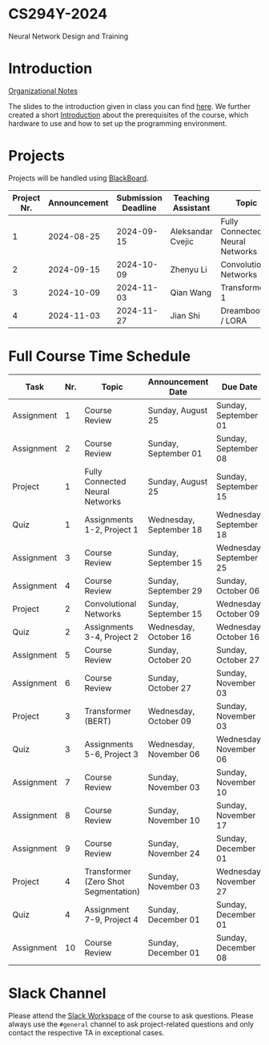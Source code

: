# CS294Y-2024
Neural Network Design and Training

# Introduction
[Organizational Notes](https://docs.google.com/document/d/1l-Te6-_qTPBZPMusdre2hhs5qRPaghqMHR11KxlTz68/edit?usp=sharing)

The slides to the introduction given in class you can find [here](https://docs.google.com/presentation/d/1Pse-7zUpR4XNJ860XTRqMTcTctCY5i6kz6VEYR_ZxEY/edit?usp=sharing). We further created a short [Introduction](introduction.md) about the prerequisites of the course, which hardware to use and how to set up the programming environment.

# Projects
Projects will be handled using [BlackBoard](https://blackboard.kaust.edu.sa/).

| Project Nr. | Announcement  | Submission Deadline | Teaching Assistant | Topic                                             | Project Instructions |
| ----------- | ------------- | ------------------- | ------------------ | ------------------------------------------------- | -------------------- |
| 1           | 2024-08-25    | 2024-09-15          | Aleksandar Cvejic  | Fully Connected Neural Networks                   | [Download](CS294Y_Project_1.ipynb) |
| 2           | 2024-09-15    | 2024-10-09          | Zhenyu Li          | Convolutional Networks                            | [Download](CS294Y_Project_2_Convolutional_Networks.zip) |
| 3           | 2024-10-09    | 2024-11-03          | Qian Wang          | Transformer 1                                     | [Download](CS294Y_Project_3_transformer_sentiment_analysis.zip)|
| 4           | 2024-11-03    | 2024-11-27          | Jian Shi           | Dreambooth / LORA                                 | [PDF](CS294Y_Project_4.pdf), [ZIP](CS294Y_Project_4.zip) |                    

# Full Course Time Schedule

| Task       | Nr. | Topic                                | Announcement Date       | Due Date                | #Days              |
| ---------- | --- | ------------------------------------ | ----------------------- | ----------------------- | ------------------ |
| Assignment | 1   | Course Review                        | Sunday, August 25       | Sunday, September 01    | 7                  |
| Assignment | 2   | Course Review                        | Sunday, September 01    | Sunday, September 08    | 7                  |
| Project    | 1   | Fully Connected Neural Networks      | Sunday, August 25       | Sunday, September 15    | 21                 |
| Quiz       | 1   | Assignments 1-2, Project 1           | Wednesday, September 18 | Wednesday, September 18 | 0                  |
| Assignment | 3   | Course Review                        | Sunday, September 15    | Wednesday, September 25 | 10                 |
| Assignment | 4   | Course Review                        | Sunday, September 29    | Sunday, October 06    | 7                  |
| Project    | 2   | Convolutional Networks               | Sunday, September 15    | Wednesday, October 09   | 24                 |
| Quiz       | 2   | Assignments 3-4, Project 2           | Wednesday, October 16   | Wednesday, October 16   | 0                  |
| Assignment | 5   | Course Review                        | Sunday, October 20      | Sunday, October 27      | 7                  |
| Assignment | 6   | Course Review                        | Sunday, October 27      | Sunday, November 03     | 7                  |
| Project    | 3   | Transformer (BERT)                   | Wednesday, October 09   | Sunday, November 03     | 25                 |
| Quiz       | 3   | Assignments 5-6, Project 3           | Wednesday, November 06  | Wednesday, November 06  | 0                  |
| Assignment | 7   | Course Review                        | Sunday, November 03     | Sunday, November 10     | 7                  |
| Assignment | 8   | Course Review                        | Sunday, November 10     | Sunday, November 17     | 7                  |
| Assignment | 9   | Course Review                        | Sunday, November 24     | Sunday, December 01     | 7                  |
| Project    | 4   | Transformer (Zero Shot Segmentation) | Sunday, November 03     | Wednesday, November 27  | 24                 |
| Quiz       | 4   | Assignment 7-9, Project 4            | Sunday, December 01     | Sunday, December 01     | 0                  |
| Assignment | 10  | Course Review                        | Sunday, December 01     | Sunday, December 08     | 7                  |


# Slack Channel
Please attend the [Slack Workspace](https://join.slack.com/t/slack-iaw7466/shared_invite/zt-2ovkxnmrn-5VlwSxCC~CL6UupJ7uGbGw) of the course to ask questions. Please always use the `#general` channel to ask project-related questions and only contact the respective TA in exceptional cases.
